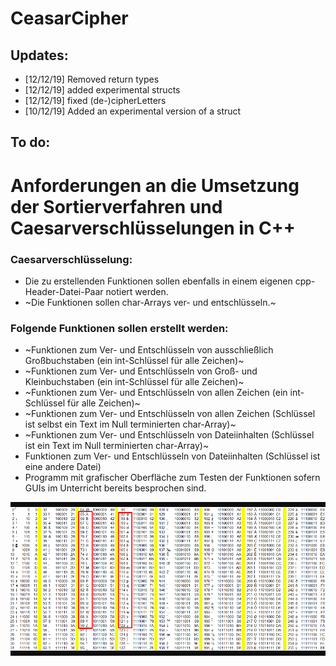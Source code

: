 # CeasarCipher


## Updates:
- [12/12/19] Removed return types
- [12/12/19] added experimental structs
- [12/12/19] fixed (de-)cipherLetters
- [10/12/19] Added an experimental version of a struct

## To do:
Anforderungen an die Umsetzung der Sortierverfahren und Caesarverschlüsselungen in C++
======================================================================================

### Caesarverschlüsselung:
  - Die zu erstellenden Funktionen sollen ebenfalls in einem eigenen cpp-Header-Datei-Paar notiert werden.
  - ~Die Funktionen sollen char-Arrays ver- und entschlüsseln.~
  
### Folgende Funktionen sollen erstellt werden:
  - ~Funktionen zum Ver- und Entschlüsseln von ausschließlich Großbuchstaben (ein int-Schlüssel für alle Zeichen)~
  - ~Funktionen zum Ver- und Entschlüsseln von Groß- und Kleinbuchstaben (ein int-Schlüssel für alle Zeichen)~
  - ~Funktionen zum Ver- und Entschlüsseln von allen Zeichen (ein int-Schlüssel für alle Zeichen)~
  - ~Funktionen zum Ver- und Entschlüsseln von allen Zeichen (Schlüssel ist selbst ein Text im Null terminierten char-Array)~
  - ~Funktionen zum Ver- und Entschlüsseln von Dateiinhalten (Schlüssel ist ein Text im Null terminierten char-Array)~
  - Funktionen zum Ver- und Entschlüsseln von Dateiinhalten (Schlüssel ist eine andere Datei)
  - Programm mit grafischer Oberfläche zum Testen der Funktionen sofern GUIs im Unterricht bereits besprochen sind.


![alt text](https://github.com/JohnnyTendo/CeasarCipher/blob/master/ASCII.png "ASCII CheatSheet")

